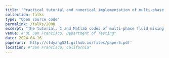 ```yaml
---
title: "Practical tutorial and numerical implementation of multi-phase flow simulation based on phase-field model"
collection: talks
type: "Open source code"
permalink: /talks/2000
excerpt: "The tutorial, C and Matlab codes of multi-phase fluid mixing in a tilted channel. The tutorial can be found in the aforementioned link. The C code (for computation) and Matlab code (for post-treatment) are pasted here. <br/><img src='/images/TTTU.png' width='400px'>"
venue: #"UC San Francisco, Department of Testing"
date: 2024-04-16
paperurl: 'http://cfdyang521.github.io/files/paper5.pdf'
location: #"San Francisco, California"
---
```


